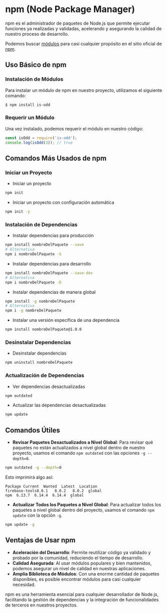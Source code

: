 # npm (Node Package Manager)

npm es el administrador de paquetes de Node.js que permite ejecutar funciones ya realizadas y validadas, acelerando y asegurando la calidad de nuestro proceso de desarrollo.

Podemos buscar [módulos](Node.JS/Modulos.md) para casi cualquier propósito en el sitio oficial de [npm](https://www.npmjs.com/).

## Uso Básico de npm

### Instalación de Módulos

Para instalar un módulo de npm en nuestro proyecto, utilizamos el siguiente comando:

```sh
$ npm install is-odd
```

### Requerir un Módulo

Una vez instalado, podemos requerir el módulo en nuestro código:

```javascript
const isOdd = require('is-odd');
console.log(isOdd(3)); // true
```

## Comandos Más Usados de npm

### Iniciar un Proyecto

- Iniciar un proyecto
```sh
npm init
```

- Iniciar un proyecto con configuración automática
```sh
npm init -y
```

### Instalación de Dependencias

- Instalar dependencias para producción
```sh
npm install nombreDelPaquete --save 
# Alternativa
npm i nombreDelPaquete -S 
```

- Instalar dependencias para desarrollo
```sh
npm install nombreDelPaquete --save-dev 
# Alternativa
npm i nombreDelPaquete -D
```

- Instalar dependencias de manera global
```sh
npm install -g nombreDelPaquete 
# Alternativa
npm i -g nombreDelPaquete
```

- Instalar una versión específica de una dependencia
```sh
npm install nombreDelPaquete@1.0.0
```

### Desinstalar Dependencias

- Desinstalar dependencias
```sh
npm uninstall nombreDelPaquete
```

### Actualización de Dependencias

- Ver dependencias desactualizadas
```sh
npm outdated
```

- Actualizar las dependencias desactualizadas
```sh
npm update
```

## Comandos Útiles

- **Revisar Paquetes Desactualizados a Nivel Global**: Para revisar qué paquetes no están actualizados a nivel global dentro de nuestro proyecto, usamos el comando `npm outdated` con las opciones `-g --depth=0`.

```sh
npm outdated -g --depth=0
```

Esto imprimirá algo así:

```
Package Current  Wanted  Latest  Location
firebase-tools8.0.1   8.0.2   8.0.2  global
npm  6.13.7  6.14.4  6.14.4  global
```

- **Actualizar Todos los Paquetes a Nivel Global**: Para actualizar todos los paquetes a nivel global dentro del proyecto, usamos el comando `npm update` con la opción `-g`.

```sh
npm update -g
```

## Ventajas de Usar npm

- **Aceleración del Desarrollo**: Permite reutilizar código ya validado y probado por la comunidad, reduciendo el tiempo de desarrollo.
- **Calidad Asegurada**: Al usar módulos populares y bien mantenidos, podemos asegurar un nivel de calidad en nuestras aplicaciones.
- **Amplia Biblioteca de Módulos**: Con una enorme cantidad de paquetes disponibles, es posible encontrar módulos para casi cualquier necesidad.

npm es una herramienta esencial para cualquier desarrollador de Node.js, facilitando la gestión de dependencias y la integración de funcionalidades de terceros en nuestros proyectos.